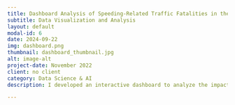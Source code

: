 ```yaml
---
title: Dashboard Analysis of Speeding-Related Traffic Fatalities in the USA
subtitle: Data Visualization and Analysis
layout: default
modal-id: 6
date: 2024-09-22
img: dashboard.png
thumbnail: dashboard_thumbnail.jpg
alt: image-alt
project-date: November 2022
client: no client
category: Data Science & AI
description: I developed an interactive dashboard to analyze the impact of speeding on traffic fatalities in the USA, using data on age, gender, road conditions, and alcohol involvement.

---
```

